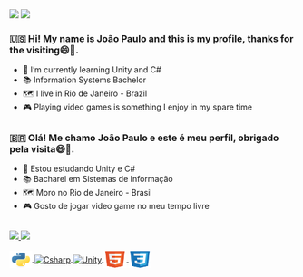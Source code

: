<div> 
  <a href = "mailto:meloj0299@gmail.com"><img src="https://img.shields.io/badge/-Gmail-%23333?style=for-the-badge&logo=gmail&logoColor=white" target="_blank"></a>
  <a href="https://www.linkedin.com/in/jo%C3%A3o-paulo-melo-75aa81162/" target="_blank"><img src="https://img.shields.io/badge/-LinkedIn-%230077B5?style=for-the-badge&logo=linkedin&logoColor=white" target="_blank"></a> 
</div>

### 🇺🇸 Hi! My name is João Paulo and this is my profile, thanks for the visiting😄👋.
- 🌱 I’m currently learning Unity and C#
- 📚 Information Systems Bachelor
- 🗺 I live in Rio de Janeiro - Brazil
- 🎮 Playing video games is something I enjoy in my spare time
##

### 🇧🇷 Olá! Me chamo João Paulo e este é meu perfil, obrigado pela visita😄👋.
- 🌱 Estou estudando Unity e C#
- 📚 Bacharel em Sistemas de Informação
- 🗺 Moro no Rio de Janeiro - Brasil
- 🎮 Gosto de jogar video game no meu tempo livre
##

 <div>
  <a href="https://github.com/Meloj">
  <img height="180em" src="https://github-readme-stats.vercel.app/api?username=Meloj&show_icons=true&theme=radical&include_all_commits=true&count_private=true"/>
  <img height="180em" src="https://github-readme-stats.vercel.app/api/top-langs/?username=Meloj&layout=compact&langs_count=7&theme=radical"/>
</div>
  
<div style="display: inline_block"><br>
  <img align="center" alt="Python" height="30" width="40" src="https://raw.githubusercontent.com/devicons/devicon/master/icons/python/python-original.svg">
  <img align="center" alt="Csharp" height="30" width="40" src="https://cdn.jsdelivr.net/gh/devicons/devicon/icons/csharp/csharp-original.svg" />
  <img align="center" alt="Unity" height="30" width="40" src="https://cdn.jsdelivr.net/gh/devicons/devicon/icons/unity/unity-original-wordmark.svg"/>      
  <img align="center" alt="HTML" height="30" width="40" src="https://raw.githubusercontent.com/devicons/devicon/master/icons/html5/html5-original.svg">
  <img align="center" alt="CSS" height="30" width="40" src="https://raw.githubusercontent.com/devicons/devicon/master/icons/css3/css3-original.svg">
</div>
